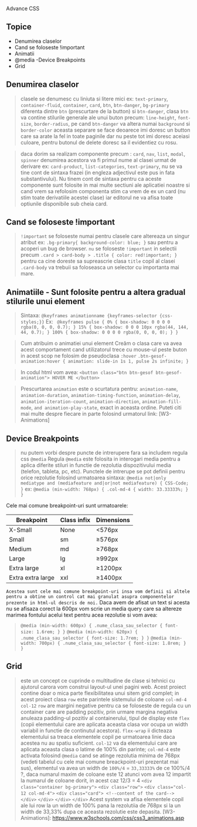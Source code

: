 Advance CSS
## Topice
- Denumirea claselor
- Cand se foloseste !important
- Animatii
- @media -Device Breakpoints
- Grid



##  Denumirea claselor

> clasele se denumesc cu liniuta si litere mici ex: `text-primary`, `container-fluid`, `container`, `card`, `btn`, `btn-danger`, `bg-primary`
> diferenta dintre `btn` (prescurtare de la button) si `btn-danger`, clasa `btn` va contine stilurile generale ale unui buton precum: `line-height`, `font-size`, `border-radius`, pe cand `btn-danger` va altera numai `background` si `border-color`
> aceasta separare se face deoarece imi doresc un button care sa arate la fel in toate paginile dar nu peste tot imi doresc aceiasi culoare, pentru butonul de delete doresc sa il evidentiez cu rosu.

> daca dorim sa realizam componente precum : `card`, `nav`, `list`, `modal`, `spinner`  denumirea acestora va fi primul nume al clasei urmat de derivare ex:  `card-product`, `list-categories`, `text-primary`, nu se va tine cont de sintaxa frazei (in engleza adjectivul este pus in fata substantivului). Nu tinem cont de sintaxa pentru ca aceste componente sunt folosite in mai multe sectiuni ale aplicatiei noastre si cand vrem sa refolosim componenta stim ca vrem de ex un card (nu stim toate derivatiile acestei clase) iar editorul ne va afisa toate optiunile disponibile sub cheia card.

##  Cand se foloseste !important 
> `!important` se foloseste numai pentru clasele care altereaza un singur atribut ex: `.bg-primary{ background-color: blue; }` sau pentru a acoperi un bug de browser.
> `nu` se foloseste `!important` in selectii precum `.card > card-body > .title { color: red!important; }` pentru ca cine doreste sa supreascrie clasa `title` copil al clasei `.card-body` va trebuii sa foloseasca un selector cu importanta mai mare.

##  Animatiile - Sunt folosite pentru a altera gradual stilurile unui element
> Sintaxa: `@keyframes animationname {keyframes-selector {css-styles;}}`
> Ex: ` @keyframes pulse {
    0% {
        box-shadow: 0 0 0 0 rgba(0, 0, 0, 0.7);
    }
    15% {
        box-shadow: 0 0 0 10px rgba(44, 144, 44, 0.7);
    }
    100% {
        box-shadow: 0 0 0 0 rgba(0, 0, 0, 0);
    }
}`

> Cum atribuim o animatiei unui element
> Creăm o clasa care va avea acest comportament cand utilizatorul trece cu mouse-ul peste buton in acest scop ne folosim de pseudoclasa `:hover`
>`.btn-gesof-animation:hover {
    animation: slide-in 1s 1, pulse 2s infinite;
}`

> In codul html vom avea: 
> `<button class="btn btn-gesof btn-gesof-animation"> HOVER ME </button>`

> Prescurtarea `animation` este o scurtatura pentru: `animation-name`, `animation-duration`, `animation-timing-function`, `animation-delay`, `animation-iteration-count`, `animation-direction`, `animation-fill-mode`, `and animation-play-state`, exact in aceasta ordine.
> Puteti citi mai multe despre fiecare in parte folosind urmatorul link: [W3-Animations]

## Device Breakpoints
> nu putem vorbi despre puncte de intrerupere fara sa includem regula css `@media`
> Regula `@media` este folosita in interogari media pentru a aplica diferite stiluri in functie de rezolutia dispozitivului media (telefon, tableta, pc, etc).
> Punctele de intrerupe se pot definii pentru orice rezolutie folosind urmatoarea sintaxa:
> `@media not|only mediatype and (mediafeature and|or|not mediafeature) {
  CSS-Code;
}`
> ex:
> `@media (min-width: 768px) {
    .col-md-4 {
        width: 33.33333%;
    }
}`

Cele mai comune breakpoint-uri sunt urmatoarele:

| Breakpoint | Class infix | Dimensions |
| ------ | ------ | ------ |
| X-Small | None | <576px |
| Small | sm | ≥576px |
| Medium | md | ≥768px |
| Large | lg | ≥992px |
| Extra large    | xl | ≥1200px |
| Extra extra large  | xxl | ≥1400px |
`Acestea sunt cele mai comune breakpoint-uri insa vom definii si altele pentru a obtine un control cat mai granulat asupra componentelor prezente in html-ul descris de noi.` Daca avem de afisat un text si acesta nu se afisaza corect la 600px vom scrie un media query care sa altereze marimea fontului acelui text pentru acea rezolutie si vom avea:
> `@media (min-width: 600px) {
    .nume_clasa_sau_selector {
        font-size: 1.6rem;
    }
}`
> `@media (min-width: 620px) {
    .nume_clasa_sau_selector {
        font-size: 1.7rem;
    }
}`
> `@media (min-width: 700px) {
    .nume_clasa_sau_selector {
        font-size: 1.8rem;
    }
}`

## Grid
> este un concept ce cuprinde o multitudine de clase si tehnici cu ajutorul carora vom construi layout-ul unei pagini web. Acest proiect contine doar o mica parte flexibilitatea unui sitem grid complet;
> in acest proiect clasa `row` este parintele sistemului de coloane `col-md-4` `col-12`
> `row` are margini negative pentru ca se foloseste de regula cu un container care are padding pozitiv, prin urmare margina negativa anuleaza padding-ul pozitiv al containerului, tipul de display este `flex` (copii elementului care are aplicata aceasta clasa vor ocupa un width variabil in functie de continutul acestora). `flex-wrap` ii dicteaza elementului sa treaca elementele copil pe urmatoarea linie daca acestea nu au spatiu suficient.
> `col-12`  va da elementului care are aplicata aceasta clasa o latime de 100% din parinte;
> `col-md-4` este activata folosind `@media` cand se atinge rezolutia minima de 768px (vedeti tabelul cu cele mai comune breackpoint-uri prezentat mai sus), elementul va avea un width de `100%/4` = `33,33333%`
> de ce 100%/4 ?, daca numarul maxim de coloane este 12 atunci vom avea 12 impartit la numarul de coloane dorit, in acest caz 12/3 = 4
> `<div class="container bg-primary">`
> `<div class="row">` <!-- afisaza copii inline si daca nu au spatiu coboara-i pe linia 2, de asemenea anuleaza padding-ul container-ului -->
>       `<div class="col-12 col-md-4">` <!-- ocup 100% din parinte pana la punctul de intrerupere (768px) acolo col-md-4 va aplica un width de 33,33% , asta inseamna ca vom avea 3 elemente pe linie. -->
>           `<div class="card"> <!--content of the card--> </div>` 
> `</div>`
> `</div>`
> `</div>`
> Acest system va afisa elementele copil ale lui row la un width de 100% pana la rezolutiia de 768px si la un width de 33,33% dupa ce aceasta rezolutie este depasita.
[W3-Animations]: <https://www.w3schools.com/css/css3_animations.asp>